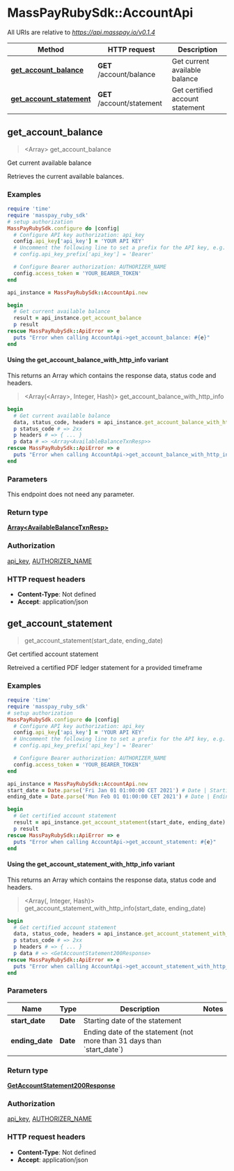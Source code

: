 # MassPayRubySdk::AccountApi

All URIs are relative to *https://api.masspay.io/v0.1.4*

| Method | HTTP request | Description |
| ------ | ------------ | ----------- |
| [**get_account_balance**](AccountApi.md#get_account_balance) | **GET** /account/balance | Get current available balance |
| [**get_account_statement**](AccountApi.md#get_account_statement) | **GET** /account/statement | Get certified account statement |


## get_account_balance

> <Array<AvailableBalanceTxnResp>> get_account_balance

Get current available balance

Retrieves the current available balances.

### Examples

```ruby
require 'time'
require 'masspay_ruby_sdk'
# setup authorization
MassPayRubySdk.configure do |config|
  # Configure API key authorization: api_key
  config.api_key['api_key'] = 'YOUR API KEY'
  # Uncomment the following line to set a prefix for the API key, e.g. 'Bearer' (defaults to nil)
  # config.api_key_prefix['api_key'] = 'Bearer'

  # Configure Bearer authorization: AUTHORIZER_NAME
  config.access_token = 'YOUR_BEARER_TOKEN'
end

api_instance = MassPayRubySdk::AccountApi.new

begin
  # Get current available balance
  result = api_instance.get_account_balance
  p result
rescue MassPayRubySdk::ApiError => e
  puts "Error when calling AccountApi->get_account_balance: #{e}"
end
```

#### Using the get_account_balance_with_http_info variant

This returns an Array which contains the response data, status code and headers.

> <Array(<Array<AvailableBalanceTxnResp>>, Integer, Hash)> get_account_balance_with_http_info

```ruby
begin
  # Get current available balance
  data, status_code, headers = api_instance.get_account_balance_with_http_info
  p status_code # => 2xx
  p headers # => { ... }
  p data # => <Array<AvailableBalanceTxnResp>>
rescue MassPayRubySdk::ApiError => e
  puts "Error when calling AccountApi->get_account_balance_with_http_info: #{e}"
end
```

### Parameters

This endpoint does not need any parameter.

### Return type

[**Array&lt;AvailableBalanceTxnResp&gt;**](AvailableBalanceTxnResp.md)

### Authorization

[api_key](../README.md#api_key), [AUTHORIZER_NAME](../README.md#AUTHORIZER_NAME)

### HTTP request headers

- **Content-Type**: Not defined
- **Accept**: application/json


## get_account_statement

> <GetAccountStatement200Response> get_account_statement(start_date, ending_date)

Get certified account statement

Retreived a certified PDF ledger statement for a provided timeframe

### Examples

```ruby
require 'time'
require 'masspay_ruby_sdk'
# setup authorization
MassPayRubySdk.configure do |config|
  # Configure API key authorization: api_key
  config.api_key['api_key'] = 'YOUR API KEY'
  # Uncomment the following line to set a prefix for the API key, e.g. 'Bearer' (defaults to nil)
  # config.api_key_prefix['api_key'] = 'Bearer'

  # Configure Bearer authorization: AUTHORIZER_NAME
  config.access_token = 'YOUR_BEARER_TOKEN'
end

api_instance = MassPayRubySdk::AccountApi.new
start_date = Date.parse('Fri Jan 01 01:00:00 CET 2021') # Date | Starting date of the statement
ending_date = Date.parse('Mon Feb 01 01:00:00 CET 2021') # Date | Ending date of the statement (not more than 31 days than `start_date`)

begin
  # Get certified account statement
  result = api_instance.get_account_statement(start_date, ending_date)
  p result
rescue MassPayRubySdk::ApiError => e
  puts "Error when calling AccountApi->get_account_statement: #{e}"
end
```

#### Using the get_account_statement_with_http_info variant

This returns an Array which contains the response data, status code and headers.

> <Array(<GetAccountStatement200Response>, Integer, Hash)> get_account_statement_with_http_info(start_date, ending_date)

```ruby
begin
  # Get certified account statement
  data, status_code, headers = api_instance.get_account_statement_with_http_info(start_date, ending_date)
  p status_code # => 2xx
  p headers # => { ... }
  p data # => <GetAccountStatement200Response>
rescue MassPayRubySdk::ApiError => e
  puts "Error when calling AccountApi->get_account_statement_with_http_info: #{e}"
end
```

### Parameters

| Name | Type | Description | Notes |
| ---- | ---- | ----------- | ----- |
| **start_date** | **Date** | Starting date of the statement |  |
| **ending_date** | **Date** | Ending date of the statement (not more than 31 days than &#x60;start_date&#x60;) |  |

### Return type

[**GetAccountStatement200Response**](GetAccountStatement200Response.md)

### Authorization

[api_key](../README.md#api_key), [AUTHORIZER_NAME](../README.md#AUTHORIZER_NAME)

### HTTP request headers

- **Content-Type**: Not defined
- **Accept**: application/json

